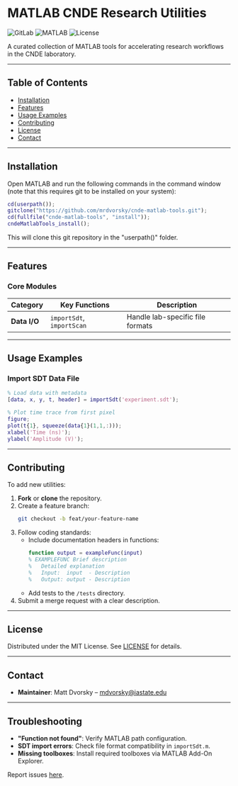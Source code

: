 # MATLAB CNDE Research Utilities

![GitLab](https://img.shields.io/badge/GitLab-%23181717.svg?style=flat&logo=gitlab&logoColor=white)
![MATLAB](https://img.shields.io/badge/MATLAB-R2023b%2B-blue.svg)
![License](https://img.shields.io/badge/License-MIT-green.svg)

A curated collection of MATLAB tools for accelerating research workflows in the CNDE laboratory.

---

## Table of Contents
- [Installation](#installation)
- [Features](#features)
- [Usage Examples](#usage-examples)
- [Contributing](#contributing)
- [License](#license)
- [Contact](#contact)

---

## Installation
Open MATLAB and run the following commands in the command window (note that this requires git to be installed on your system):
```matlab
cd(userpath());
gitclone("https://github.com/mrdvorsky/cnde-matlab-tools.git");
cd(fullfile("cnde-matlab-tools", "install"));
cndeMatlabTools_install();
```

This will clone this git repository in the "userpath()" folder.

---

## Features

### Core Modules
| Category          | Key Functions                     | Description                                  |
|-------------------|-----------------------------------|----------------------------------------------|
| **Data I/O**      | `importSdt`, `importScan`         | Handle lab-specific file formats             |

---

## Usage Examples

### Import SDT Data File
```matlab
% Load data with metadata
[data, x, y, t, header] = importSdt('experiment.sdt');

% Plot time trace from first pixel
figure;
plot(t{1}, squeeze(data{1}(1,1,:)));
xlabel('Time (ns)');
ylabel('Amplitude (V)');
```

---

## Contributing

To add new utilities:
1. **Fork** or **clone** the repository.
2. Create a feature branch:
   ```bash
   git checkout -b feat/your-feature-name
   ```
3. Follow coding standards:
   - Include documentation headers in functions:
     ```matlab
     function output = exampleFunc(input)
     % EXAMPLEFUNC Brief description
     %   Detailed explanation
     %   Input:  input  - Description
     %   Output: output - Description
     ```
   - Add tests to the `/tests` directory.
4. Submit a merge request with a clear description.

---

## License
Distributed under the MIT License. See [LICENSE](LICENSE) for details.

---

## Contact
- **Maintainer**: Matt Dvorsky – [mdvorsky@iastate.edu](mailto:mdvorsky@iastate.edu)

---

## Troubleshooting
- **"Function not found"**: Verify MATLAB path configuration.
- **SDT import errors**: Check file format compatibility in `importSdt.m`.
- **Missing toolboxes**: Install required toolboxes via MATLAB Add-On Explorer.

Report issues [here](https://git.ece.iastate.edu/amntl/matlab/-/issues).
